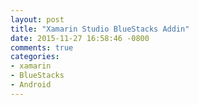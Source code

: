 ```yaml
---
layout: post
title: "Xamarin Studio BlueStacks Addin"
date: 2015-11-27 16:58:46 -0800
comments: true
categories: 
- xamarin
- BlueStacks
- Android
---
```

